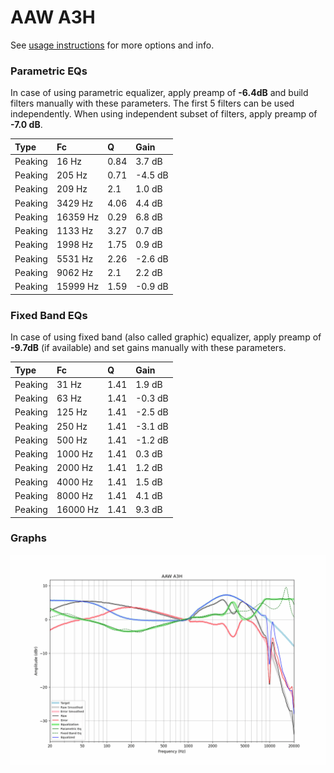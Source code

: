 # AAW A3H
See [usage instructions](https://github.com/jaakkopasanen/AutoEq#usage) for more options and info.

### Parametric EQs
In case of using parametric equalizer, apply preamp of **-6.4dB** and build filters manually
with these parameters. The first 5 filters can be used independently.
When using independent subset of filters, apply preamp of **-7.0 dB**.

| Type    | Fc       |    Q | Gain    |
|:--------|:---------|:-----|:--------|
| Peaking | 16 Hz    | 0.84 | 3.7 dB  |
| Peaking | 205 Hz   | 0.71 | -4.5 dB |
| Peaking | 209 Hz   | 2.1  | 1.0 dB  |
| Peaking | 3429 Hz  | 4.06 | 4.4 dB  |
| Peaking | 16359 Hz | 0.29 | 6.8 dB  |
| Peaking | 1133 Hz  | 3.27 | 0.7 dB  |
| Peaking | 1998 Hz  | 1.75 | 0.9 dB  |
| Peaking | 5531 Hz  | 2.26 | -2.6 dB |
| Peaking | 9062 Hz  | 2.1  | 2.2 dB  |
| Peaking | 15999 Hz | 1.59 | -0.9 dB |

### Fixed Band EQs
In case of using fixed band (also called graphic) equalizer, apply preamp of **-9.7dB**
(if available) and set gains manually with these parameters.

| Type    | Fc       |    Q | Gain    |
|:--------|:---------|:-----|:--------|
| Peaking | 31 Hz    | 1.41 | 1.9 dB  |
| Peaking | 63 Hz    | 1.41 | -0.3 dB |
| Peaking | 125 Hz   | 1.41 | -2.5 dB |
| Peaking | 250 Hz   | 1.41 | -3.1 dB |
| Peaking | 500 Hz   | 1.41 | -1.2 dB |
| Peaking | 1000 Hz  | 1.41 | 0.3 dB  |
| Peaking | 2000 Hz  | 1.41 | 1.2 dB  |
| Peaking | 4000 Hz  | 1.41 | 1.5 dB  |
| Peaking | 8000 Hz  | 1.41 | 4.1 dB  |
| Peaking | 16000 Hz | 1.41 | 9.3 dB  |

### Graphs
![](./AAW%20A3H.png)